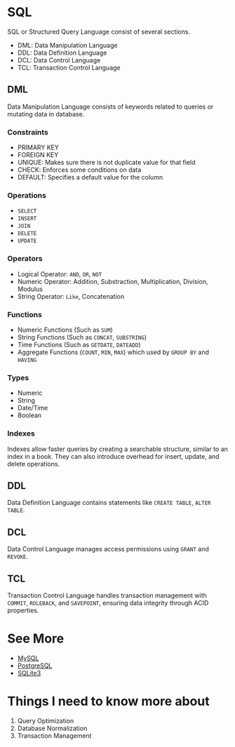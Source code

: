 # SQL

SQL or Structured Query Language consist of several sections.

- DML: Data Manipulation Language
- DDL: Data Definition Language
- DCL: Data Control Language
- TCL: Transaction Control Language

## DML

Data Manipulation Language consists of keywords related to queries or mutating data in database.

### Constraints

- PRIMARY KEY
- FOREIGN KEY
- UNIQUE: Makes sure there is not duplicate value for that field
- CHECK: Enforces some conditions on data
- DEFAULT: Specifies a default value for the column

### Operations

- `SELECT`
- `INSERT`
- `JOIN`
- `DELETE`
- `UPDATE`

### Operators

- Logical Operator: `AND`, `OR`, `NOT`
- Numeric Operator: Addition, Substraction, Multiplication, Division, Modulus 
- String Operator: `Like`, Concatenation

### Functions

- Numeric Functions (Such as `SUM`)
- String Functions (Such as `CONCAT`, `SUBSTRING`)
- Time Functions (Such as `GETDATE`, `DATEADD`)
- Aggregate Functions (`COUNT`, `MIN`, `MAX`) which used by `GROUP BY` and `HAVING`

### Types 

- Numeric
- String
- Date/Time
- Boolean

### Indexes

Indexes allow faster queries by creating a searchable structure, similar to an index in a book. They can also introduce overhead for insert, update, and delete operations.

## DDL 

Data Definition Language contains statements like `CREATE TABLE`, `ALTER TABLE`.

## DCL

Data Control Language manages access permissions using `GRANT` and `REVOKE`.

## TCL 

Transaction Control Language handles transaction management with `COMMIT`, `ROLEBACK`, and `SAVEPOINT`, ensuring data integrity through ACID properties.

# See More

- [MySQL](MySQL.md)
- [PostgreSQL](PostgreSQL.md)
- [SQLite3](SQLite3.md)

# Things I need to know more about

1. Query Optimization
2. Database Normalization
3. Transaction Management